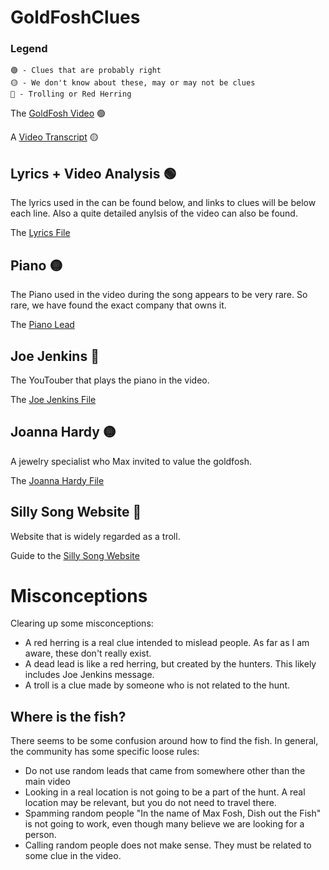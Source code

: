 # GoldFoshClues
### Legend
```
🟢 - Clues that are probably right
🟡 - We don't know about these, may or may not be clues
🔴 - Trolling or Red Herring
```

The [GoldFosh Video](https://www.youtube.com/watch?v=gXzD4p3TR2A) 🟢

A [Video Transcript](/videotranscript/README.md) 🟡

## Lyrics + Video Analysis 🟢

The lyrics used in the can be found below, and links to clues will be below each line. Also a quite detailed anylsis of the video can also be found.

The [Lyrics File](/lyrics/README.md)

## Piano 🟡

The Piano used in the video during the song appears to be very rare. So rare, we have found the exact company that owns it.

The [Piano Lead](/piano/README.md)

## Joe Jenkins 🔴

The YouTouber that plays the piano in the video.

The [Joe Jenkins File](/jenkins/README.md)

## Joanna Hardy 🟡

A jewelry specialist who Max invited to value the goldfosh.

The [Joanna Hardy File](/joanna/README.md)

## Silly Song Website 🔴

Website that is widely regarded as a troll.

Guide to the [Silly Song Website](/whatthissillysongshows/README.md)

# Misconceptions

Clearing up some misconceptions:

 - A red herring is a real clue intended to mislead people. As far as I am aware, these don't really exist.
 - A dead lead is like a red herring, but created by the hunters. This likely includes Joe Jenkins message.
 - A troll is a clue made by someone who is not related to the hunt.

## Where is the fish?

There seems to be some confusion around how to find the fish. In general, the community has some specific loose rules:

 - Do not use random leads that came from somewhere other than the main video
 - Looking in a real location is not going to be a part of the hunt. A real location may be relevant, but you do not need to travel there.
 - Spamming random people "In the name of Max Fosh, Dish out the Fish" is not going to work, even though many believe we are looking for a person.
 - Calling random people does not make sense. They must be related to some clue in the video.
